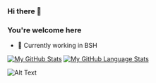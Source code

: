 ### Hi there 👋
### You're welcome here 
- 🔭 Currently working in BSH

[![My GitHub Stats](https://github-readme-stats.vercel.app/api/?username=vlzuiev&count_private=true&theme=tokyonight&showicons=true)]()
[![My GitHub Language Stats](https://github-readme-stats.vercel.app/api/top-langs/?username=vlzuiev&langs_count=5&theme=tokyonight)]()


 ![Alt Text](https://media1.giphy.com/media/xThuWu82QD3pj4wvEQ/giphy.gif?cid=ecf05e47f6szll064lfe7n000re2kesx9i9078ydxvrk9x3c&rid=giphy.gif)

<!--
**vlzuiev/vlzuiev** is a ✨ _special_ ✨ repository because its `README.md` (this file) appears on your GitHub profile.

Here are some ideas to get you started:

- 🔭 I’m currently working on ...
- 🌱 I’m currently learning ...
- 👯 I’m looking to collaborate on ...
- 🤔 I’m looking for help with ...
- 💬 Ask me about ...
- 📫 How to reach me: ...
- 😄 Pronouns: ...
- ⚡ Fun fact: ...
-->
